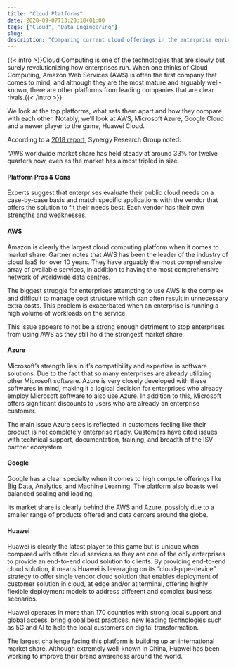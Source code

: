 ```yaml
---
title: "Cloud Platforms"
date: 2020-09-07T13:28:18+01:00
tags: ["Cloud", "Data Engineering"]
slug: 
description: "Comparing current cloud offerings in the enterprise environment."
---
```


{{< intro >}}Cloud Computing is one of the technologies that are slowly but surely revolutionizing how enterprises run. When one thinks of Cloud Computing, Amazon Web Services (AWS) is often the first company that comes to mind, and although they are the most mature and arguably well-known, there are other platforms from leading companies that are clear rivals.{{< /intro >}}

We look at the top platforms, what sets them apart and how they compare with each other. Notably, we’ll look at AWS, Microsoft Azure, Google Cloud and a newer player to the game, Huawei Cloud.

According to a [2018 report](https://www.srgresearch.com/articles/cloud-growth-rate-increased-again-q1-amazon-maintains-market-share-dominance), Synergy Research Group noted: 

“AWS worldwide market share has held steady at around 33% for twelve quarters now, even as the market has almost tripled in size.

#### Platform Pros & Cons

Experts suggest that enterprises evaluate their public cloud needs on a case-by-case basis and match specific applications with the vendor that offers the solution to fit their needs best. Each vendor has their own strengths and weaknesses.

#### AWS

Amazon is clearly the largest cloud computing platform when it comes to market share. Gartner notes that AWS has been the leader of the industry of cloud IaaS for over 10 years. They have arguably the most comprehensive array of available services, in addition to having the most comprehensive network of worldwide data centres.

The biggest struggle for enterprises attempting to use AWS is the complex and difficult to manage cost structure which can often result in unnecessary extra costs. This problem is exacerbated when an enterprise is running a high volume of workloads on the service.

This issue appears to not be a strong enough detriment to stop enterprises from using AWS as they still hold the strongest market share.

#### Azure

Microsoft’s strength lies in it’s compatibility and expertise in software solutions. Due to the fact that so many enterprises are already utilizing other Microsoft software. Azure is very closely developed with these softwares in mind, making it a logical decision for enterprises who already employ Microsoft software to also use Azure. In addition to this, Microsoft offers significant discounts to users who are already an enterprise customer.

The main issue Azure sees is reflected in customers feeling like their product is not completely enterprise ready. Customers have cited issues with technical support, documentation, training, and 
breadth of the ISV partner ecosystem.

#### Google

Google has a clear specialty when it comes to high compute offerings like Big Data, Analytics, and Machine Learning. The platform also boasts well balanced scaling and loading.

Its market share is clearly behind the AWS and Azure, possibly due to a smaller range of products offered and data centers around the globe.

#### Huawei

Huawei is clearly the latest player to this game but is unique when compared with other cloud services as they are one of the only enterprises to provide an end-to-end cloud solution to clients. By providing end-to-end cloud solution, it means Huawei is leveraging on its “cloud-pipe-device” strategy to offer single vendor cloud solution that enables deployment of customer solution in cloud, at edge and/or at terminal, offering highly flexible deployment models to address different and complex business scenarios.

Huawei operates in more than 170 countries with strong local support and global access, bring global best practices, new leading technologies such as 5G and AI to help the local customers on digital transformation.

The largest challenge facing this platform is building up an international market share. Although extremely well-known in China, Huawei has been working to improve their brand awareness around the world.